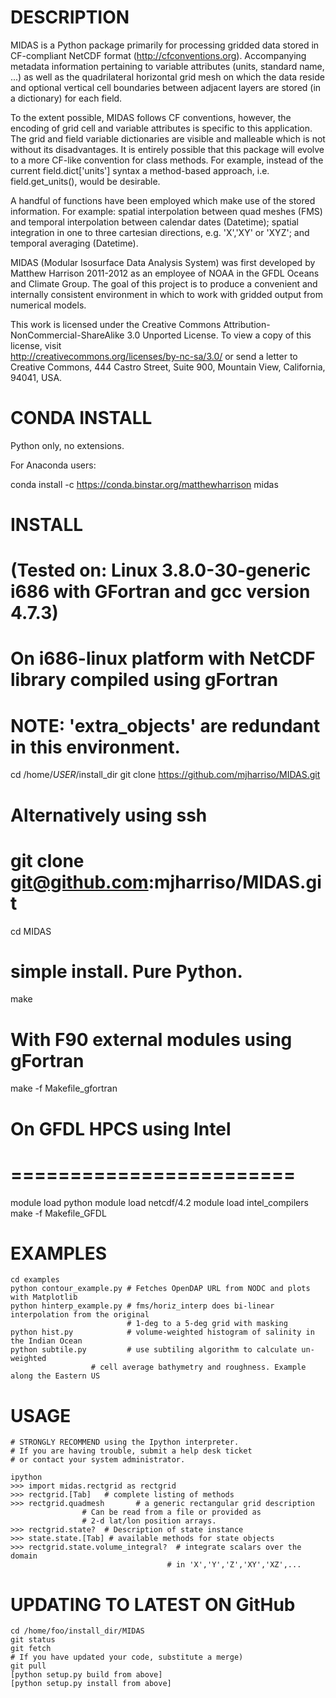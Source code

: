 DESCRIPTION
===========

 MIDAS is a Python package primarily for processing
 gridded data stored in CF-compliant NetCDF format
 (http://cfconventions.org). Accompanying
 metadata information pertaining to variable attributes
 (units, standard name, ...) as well as the quadrilateral horizontal
 grid mesh on which the data reside and optional vertical cell boundaries
 between adjacent layers are stored (in a dictionary) for each field.

 To the extent possible, MIDAS follows CF conventions, however, the 
 encoding of grid cell and variable attributes is specific to this 
 application. The grid and field variable dictionaries are visible and malleable
 which is not without its disadvantages. It is entirely possible that
 this package will evolve to a more CF-like convention for class 
 methods. For example, instead of the current field.dict['units'] syntax
 a method-based approach, i.e. field.get_units(), would be desirable.
 

 A handful of functions have been employed which make use of 
 the stored information. For example: spatial interpolation between quad meshes 
 (FMS) and temporal interpolation between calendar dates (Datetime); spatial
 integration in one to three cartesian directions, e.g. 'X','XY' or 'XYZ'; 
 and temporal averaging (Datetime).
 
 
 MIDAS (Modular Isosurface Data Analysis System) was first developed by 
 Matthew Harrison 2011-2012 as an employee of NOAA in the 
 GFDL Oceans and Climate Group. The goal of this project is to produce a
 convenient and internally consistent environment in which to work with 
 gridded output from numerical models.    
 

 This work is licensed under the Creative Commons
 Attribution-NonCommercial-ShareAlike 3.0 Unported License.
 To view a copy of this license, visit   
 http://creativecommons.org/licenses/by-nc-sa/3.0/
 or send a letter to Creative Commons, 444 Castro Street,
 Suite 900, Mountain View, California, 94041, USA.



CONDA INSTALL 
==============

Python only, no extensions.

For Anaconda users: 

conda install -c https://conda.binstar.org/matthewharrison midas
	
	
INSTALL 
=======

# (Tested on: Linux 3.8.0-30-generic i686 with GFortran and gcc version 4.7.3)
# On i686-linux platform with NetCDF library compiled using gFortran
# NOTE: 'extra_objects' are redundant in this environment.
cd /home/$USER/$install_dir
git clone https://github.com/mjharriso/MIDAS.git
# Alternatively using ssh
# git clone git@github.com:mjharriso/MIDAS.git
cd MIDAS
# simple install. Pure Python.
make   
# With F90 external modules using gFortran
make -f Makefile_gfortran

# On GFDL HPCS using Intel
# ========================
module load python
module load netcdf/4.2
module load intel_compilers
make -f Makefile_GFDL
	

EXAMPLES
========

	cd examples
	python contour_example.py # Fetches OpenDAP URL from NODC and plots with Matplotlib
	python hinterp_example.py # fms/horiz_interp does bi-linear interpolation from the original
	                          # 1-deg to a 5-deg grid with masking
	python hist.py            # volume-weighted histogram of salinity in the Indian Ocean
	python subtile.py         # use subtiling algorithm to calculate un-weighted
 	       			  # cell average bathymetry and roughness. Example along the Eastern US 

	
USAGE
=====
	

	# STRONGLY RECOMMEND using the Ipython interpreter.
	# If you are having trouble, submit a help desk ticket
	# or contact your system administrator.
	
	ipython
	>>> import midas.rectgrid as rectgrid
	>>> rectgrid.[Tab]   # complete listing of methods 
	>>> rectgrid.quadmesh       # a generic rectangular grid description
				    # Can be read from a file or provided as
				    # 2-d lat/lon position arrays.
	>>> rectgrid.state?  # Description of state instance
	>>> state.state.[Tab] # available methods for state objects
	>>> rectgrid.state.volume_integral?  # integrate scalars over the domain
	                                   # in 'X','Y','Z','XY','XZ',...
	                                      
	                                      
UPDATING TO LATEST ON GitHub 
============================

	cd /home/foo/install_dir/MIDAS
	git status    
	git fetch
	# If you have updated your code, substitute a merge)
	git pull
	[python setup.py build from above]
	[python setup.py install from above]
	
